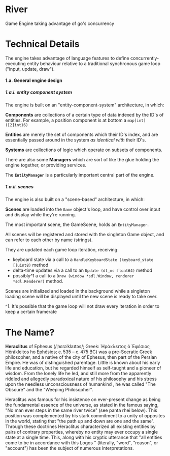 River
===

Game Engine taking advantage of go's concurrency

# Technical Details

The engine takes advantage of language features to define concurrently-executing entity behaviour relative to a traditional synchronous game loop ("input, update, draw").

#### 1.a. General engine design

##### 1.a.i. entity component system

The engine is built on an "entity-component-system" architecture, in which:

**Components** are collections of a certain type of data indexed by the ID's of entities. For example, a position component is at bottom a `map[int]([2]int16)`

**Entities** are merely the set of components which their ID's index, and are essentially passed around in the system *as identical with* their ID's.

**Systems** are collections of logic which operate on subsets of components.

There are also some **Managers** which are sort of like the glue holding the engine together, or providing services.

The **`EntityManager`** is a particularly important central part of the engine.

##### 1.a.ii. scenes

The engine is also built on a "scene-based" architecture, in which:

**Scenes** are loaded into the `Game` object's loop, and have control over input and display while they're running.

The most important scene, the GameScene, holds an `EntityManager`.

All scenes will be registered and stored with the singleton Game object, and can refer to each other by name (strings).

They are updated each game loop iteration, receiving:

* keyboard state via a call to a `HandleKeyboardState (keyboard_state []uint8)` method
* delta-time updates via a call to an `Update (dt_ms float64)` method
* possibly^1 a call to a `Draw (window *sdl.Window, renderer *sdl.Renderer)` method.

Scenes are initialized and loaded in the background while a singleton loading scene will be displayed until the new scene is ready to take over.

^1. It's possible that the game loop will not draw every iteration in order to keep a certain framerate

# The Name?

**Heraclitus** of Ephesus (/ˌhɛrəˈklaɪtəs/; Greek: Ἡράκλειτος ὁ Ἐφέσιος
Hērákleitos ho Ephésios; c. 535 – c. 475 BC) was a pre-Socratic Greek
philosopher, and a native of the city of Ephesus, then part of the
Persian Empire. He was of distinguished parentage. Little is known about
his early life and education, but he regarded himself as self-taught
and a pioneer of wisdom. From the lonely life he led, and still more
from the apparently riddled and allegedly paradoxical nature of his
philosophy and his stress upon the needless unconsciousness of humankind
, he was called "The Obscure" and the "Weeping Philosopher".

Heraclitus was famous for his insistence on ever-present change as
being the fundamental essence of the universe, as stated in the famous
saying, "No man ever steps in the same river twice" (see panta rhei
below). This position was complemented by his stark commitment to
a unity of opposites in the world, stating that "the path up and down
are one and the same". Through these doctrines Heraclitus characterized all
existing entities by pairs of contrary properties, whereby no entity may
ever occupy a single state at a single time. This, along with his cryptic
utterance that "all entities come to be in accordance with this Logos
" (literally, "word", "reason", or "account") has been the subject of
numerous interpretations.

